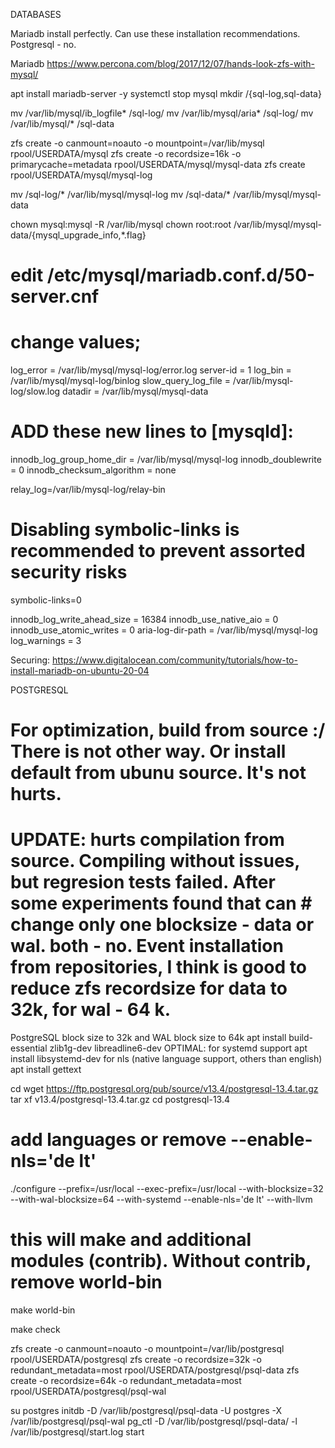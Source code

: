 DATABASES

Mariadb install perfectly. Can use these installation recommendations. Postgresql - no.

Mariadb https://www.percona.com/blog/2017/12/07/hands-look-zfs-with-mysql/


apt install mariadb-server -y
systemctl stop mysql
mkdir /{sql-log,sql-data}

mv /var/lib/mysql/ib_logfile* /sql-log/
mv /var/lib/mysql/aria* /sql-log/
mv /var/lib/mysql/* /sql-data

zfs create -o canmount=noauto -o mountpoint=/var/lib/mysql rpool/USERDATA/mysql
zfs create -o recordsize=16k -o primarycache=metadata rpool/USERDATA/mysql/mysql-data
zfs create rpool/USERDATA/mysql/mysql-log

mv /sql-log/* /var/lib/mysql/mysql-log
mv /sql-data/* /var/lib/mysql/mysql-data


chown mysql:mysql -R /var/lib/mysql
chown root:root /var/lib/mysql/mysql-data/{mysql_upgrade_info,*.flag}


# edit /etc/mysql/mariadb.conf.d/50-server.cnf
# change values;
log_error = /var/lib/mysql/mysql-log/error.log
server-id = 1
log_bin = /var/lib/mysql/mysql-log/binlog
slow_query_log_file = /var/lib/mysql-log/slow.log
datadir = /var/lib/mysql/mysql-data


# ADD these new lines to [mysqld]:
innodb_log_group_home_dir = /var/lib/mysql/mysql-log
innodb_doublewrite = 0
innodb_checksum_algorithm = none

relay_log=/var/lib/mysql-log/relay-bin
# Disabling symbolic-links is recommended to prevent assorted security risks
symbolic-links=0

innodb_log_write_ahead_size = 16384
innodb_use_native_aio = 0
innodb_use_atomic_writes = 0
aria-log-dir-path = /var/lib/mysql/mysql-log
log_warnings = 3

Securing:
https://www.digitalocean.com/community/tutorials/how-to-install-mariadb-on-ubuntu-20-04





POSTGRESQL

# For optimization, build from source :/ There is not other way. Or install default from ubunu source. It's not hurts.
# UPDATE: hurts compilation from source. Compiling without issues, but regresion tests failed. After some experiments found that can # change only one blocksize - data or wal. both - no. Event installation from repositories, I think is good to reduce zfs recordsize for data to 32k, for wal - 64 k.

PostgreSQL block size to 32k and WAL block size to 64k
apt install build-essential zlib1g-dev libreadline6-dev
OPTIMAL: for systemd support apt install libsystemd-dev
for nls (native language support, others than english) apt install gettext

cd
wget https://ftp.postgresql.org/pub/source/v13.4/postgresql-13.4.tar.gz
tar xf v13.4/postgresql-13.4.tar.gz
cd postgresql-13.4
# add languages or remove --enable-nls='de lt'

./configure --prefix=/usr/local --exec-prefix=/usr/local --with-blocksize=32 --with-wal-blocksize=64 --with-systemd --enable-nls='de lt' --with-llvm


# this will make and additional modules (contrib). Without contrib, remove world-bin
make world-bin

make check


zfs create -o canmount=noauto -o mountpoint=/var/lib/postgresql rpool/USERDATA/postgresql
zfs create -o recordsize=32k -o redundant_metadata=most rpool/USERDATA/postgresql/psql-data
zfs create -o recordsize=64k -o redundant_metadata=most rpool/USERDATA/postgresql/psql-wal

su postgres
initdb -D /var/lib/postgresql/psql-data -U postgres -X /var/lib/postgresql/psql-wal
pg_ctl -D /var/lib/postgresql/psql-data/ -l /var/lib/postgresql/start.log start

